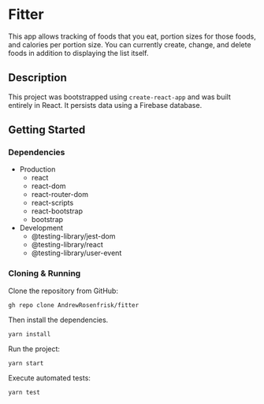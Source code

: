 
# Fitter

This app allows tracking of foods that you eat, portion sizes for those foods, and calories per portion size. You can currently create, change, and delete foods in addition to displaying the list itself.

## Description

This project was bootstrapped using `create-react-app` and was built entirely in React. It persists data using a Firebase database.

## Getting Started

### Dependencies

* Production
    * react
    * react-dom
    * react-router-dom
    * react-scripts
    * react-bootstrap
    * bootstrap
* Development
    * @testing-library/jest-dom
    * @testing-library/react
    * @testing-library/user-event

### Cloning & Running

Clone the repository from GitHub:

`gh repo clone AndrewRosenfrisk/fitter`

Then install the dependencies.

`yarn install`

Run the project:

`yarn start`

Execute automated tests:

`yarn test`
